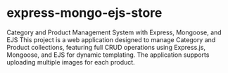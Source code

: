 # express-mongo-ejs-store
Category and Product Management System with Express, Mongoose, and EJS  This project is a web application designed to manage Category and Product collections, featuring full CRUD operations using Express.js, Mongoose, and EJS for dynamic templating. The application supports uploading multiple images for each product.
